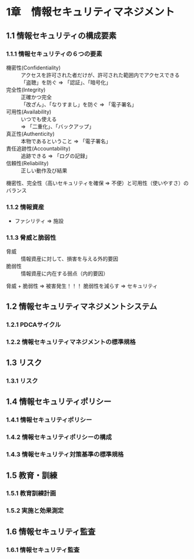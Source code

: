 # 1章　情報セキュリティマネジメント
## 1.1 情報セキュリティの構成要素
### 1.1.1 情報セキュリティの６つの要素
<dl>
<dt>機密性(Confidentiality)</dt>
<dd>アクセスを許可された者だけが、許可された範囲内でアクセスできる<br />
「盗聴」を防ぐ => 「認証」、「暗号化」</dd>
<dt>完全性(Integrity)</dt>
<dd>正確かつ完全<br />
「改ざん」、「なりすまし」を防ぐ => 「電子署名」</dd>
<dt>可用性(Availability)</dt>
<dd>いつでも使える<br />
 => 「二重化」、「バックアップ」</dd>
<dt>真正性(Authenticity)</dt>
<dd>本物であるということ => 「電子署名」</dd>
<dt>責任追跡性(Accountability)</dt>
<dd>追跡できる => 「ログの記録」</dd>
<dt>信頼性(Reliability)</dt>
<dd>正しい動作及び結果</dd>
</dl>
機密性、完全性（高いセキュリティを確保 => 不便）と可用性（使いやすさ）のバランス

### 1.1.2 情報資産
* ファシリティ => 施設

### 1.1.3 脅威と脆弱性
<dl>
<dt>脅威</dt>
<dd>情報資産に対して、損害を与える外的要因</dd>
<dt>脆弱性</dt>
<dd>情報資産に内在する弱点（内的要因）</dd>
</dl>
脅威 + 脆弱性 => 被害発生！！！
脆弱性を減らす => セキュリティ

## 1.2 情報セキュリティマネジメントシステム
### 1.2.1 PDCAサイクル
### 1.2.2 情報セキュリティマネジメントの標準規格
## 1.3 リスク
### 1.3.1 リスク
## 1.4 情報セキュリティポリシー
### 1.4.1 情報セキュリティポリシー
### 1.4.2 情報セキュリティポリシーの構成
### 1.4.3 情報セキュリティ対策基準の標準規格
## 1.5 教育・訓練
### 1.5.1 教育訓練計画
### 1.5.2 実施と効果測定
## 1.6 情報セキュリティ監査
### 1.6.1 情報セキュリティ監査

